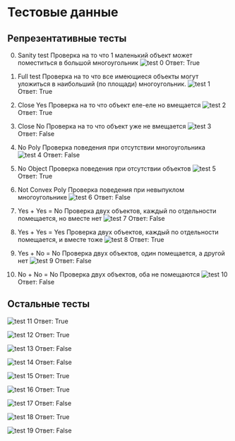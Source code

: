 # Тестовые данные
## Репрезентативные тесты
0) Sanity test
Проверка на то что 1 маленький объект может поместиться в большой многоугольник
![test 0](0.jpg "test 0")
Ответ: True

1) Full test
Проверка на то что все имеющиеся объекты могут уложиться в наибольший (по площади) многоугольник.
![test 1](1.jpg "test 1")
Ответ: True

2) Close Yes
Проверка на то что объект еле-еле но вмещается
![test 2](2.jpg "test 2")
Ответ: True

3) Close No
Проверка на то что объект уже не вмещается
![test 3](3.jpg "test 3")
Ответ: False

4) No Poly
Проверка поведения при отсутствии многоугольника
![test 4](4.jpg "test 4")
Ответ: False

5) No Object
Проверка поведения при отсутствии объектов
![test 5](5.jpg "test 5")
Ответ: True

6) Not Convex Poly
Проверка поведения при невыпуклом многоугольнике
![test 6](6.jpg "test 6")
Ответ: False

7) Yes + Yes = No
Проверка двух объектов, каждый по отдельности помещается, но вместе нет
![test 7](7.jpg "test 7")
Ответ: False

8) Yes + Yes = Yes
Проверка двух объектов, каждый по отдельности помещается, и вместе тоже
![test 8](8.jpg "test 8")
Ответ: True

9) Yes + No = No
Проверка двух объектов, один помещается, а другой нет
![test 9](9.jpg "test 9")
Ответ: False

10) No + No = No
Проверка двух объектов, оба не помещаются
![test 10](10.jpg "test 10")
Ответ: False

## Остальные тесты
![test 11](11.jpg "test 11")
Ответ: True

![test 12](12.jpg "test 12")
Ответ: True

![test 13](13.jpg "test 13")
Ответ: False

![test 14](14.jpg "test 14")
Ответ: False

![test 15](15.jpg "test 15")
Ответ: True

![test 16](16.jpg "test 16")
Ответ: True

![test 17](17.jpg "test 17")
Ответ: False

![test 18](18.jpg "test 18")
Ответ: True

![test 19](19.jpg "test 19")
Ответ: False
